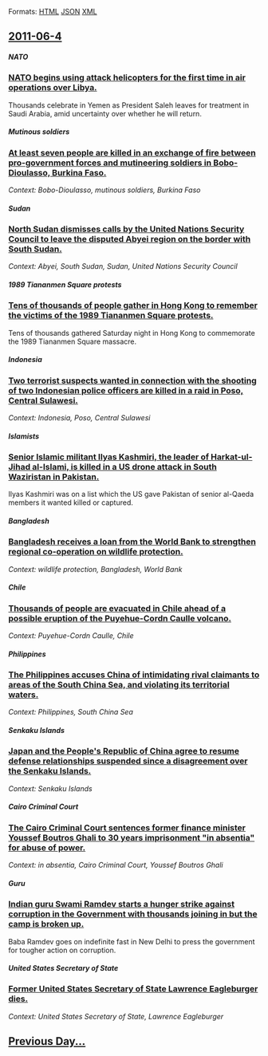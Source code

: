 
Formats: [HTML](2011/06/4/index.html)  [JSON](2011/06/4/index.json)  [XML](2011/06/4/index.xml)  

## [2011-06-4](/news/2011/06/4/index.md)

##### NATO
### [NATO begins using attack helicopters for the first time in air operations over Libya. ](/news/2011/06/4/nato-begins-using-attack-helicopters-for-the-first-time-in-air-operations-over-libya.md)
Thousands celebrate in Yemen as President Saleh leaves for treatment in Saudi Arabia, amid uncertainty over whether he will return.

##### Mutinous soldiers
### [At least seven people are killed in an exchange of fire between pro-government forces and mutineering soldiers in Bobo-Dioulasso, Burkina Faso. ](/news/2011/06/4/at-least-seven-people-are-killed-in-an-exchange-of-fire-between-pro-government-forces-and-mutineering-soldiers-in-bobo-dioulasso-burkina-fa.md)
_Context: Bobo-Dioulasso, mutinous soldiers, Burkina Faso_

##### Sudan
### [North Sudan dismisses calls by the United Nations Security Council to leave the disputed Abyei region on the border with South Sudan. ](/news/2011/06/4/north-sudan-dismisses-calls-by-the-united-nations-security-council-to-leave-the-disputed-abyei-region-on-the-border-with-south-sudan.md)
_Context: Abyei, South Sudan, Sudan, United Nations Security Council_

##### 1989 Tiananmen Square protests
### [Tens of thousands of people gather in Hong Kong to remember the victims of the 1989 Tiananmen Square protests. ](/news/2011/06/4/tens-of-thousands-of-people-gather-in-hong-kong-to-remember-the-victims-of-the-1989-tiananmen-square-protests.md)
Tens of thousands gathered Saturday night in Hong Kong to commemorate the 1989 Tiananmen Square massacre.

##### Indonesia
### [Two terrorist suspects wanted in connection with the shooting of two Indonesian police officers are killed in a raid in Poso, Central Sulawesi. ](/news/2011/06/4/two-terrorist-suspects-wanted-in-connection-with-the-shooting-of-two-indonesian-police-officers-are-killed-in-a-raid-in-poso-central-sulawe.md)
_Context: Indonesia, Poso, Central Sulawesi_

##### Islamists
### [Senior Islamic militant Ilyas Kashmiri, the leader of Harkat-ul-Jihad al-Islami, is killed in a US drone attack in South Waziristan in Pakistan. ](/news/2011/06/4/senior-islamic-militant-ilyas-kashmiri-the-leader-of-harkat-ul-jihad-al-islami-is-killed-in-a-us-drone-attack-in-south-waziristan-in-pakis.md)
Ilyas Kashmiri was on a list which the US gave Pakistan of senior al-Qaeda members it wanted killed or captured.

##### Bangladesh
### [Bangladesh receives a loan from the World Bank to strengthen regional co-operation on wildlife protection. ](/news/2011/06/4/bangladesh-receives-a-loan-from-the-world-bank-to-strengthen-regional-co-operation-on-wildlife-protection.md)
_Context: wildlife protection, Bangladesh, World Bank_

##### Chile
### [Thousands of people are evacuated in Chile ahead of a possible eruption of the Puyehue-Cordn Caulle volcano. ](/news/2011/06/4/thousands-of-people-are-evacuated-in-chile-ahead-of-a-possible-eruption-of-the-puyehue-cordon-caulle-volcano.md)
_Context: Puyehue-Cordn Caulle, Chile_

##### Philippines
### [The Philippines accuses China of intimidating rival claimants to areas of the South China Sea, and violating its territorial waters. ](/news/2011/06/4/the-philippines-accuses-china-of-intimidating-rival-claimants-to-areas-of-the-south-china-sea-and-violating-its-territorial-waters.md)
_Context: Philippines, South China Sea_

##### Senkaku Islands
### [Japan and the People's Republic of China agree to resume defense relationships suspended since a disagreement over the Senkaku Islands. ](/news/2011/06/4/japan-and-the-people-s-republic-of-china-agree-to-resume-defense-relationships-suspended-since-a-disagreement-over-the-senkaku-islands.md)
_Context: Senkaku Islands_

##### Cairo Criminal Court
### [The Cairo Criminal Court sentences former finance minister Youssef Boutros Ghali to 30 years imprisonment "in absentia" for abuse of power. ](/news/2011/06/4/the-cairo-criminal-court-sentences-former-finance-minister-youssef-boutros-ghali-to-30-years-imprisonment-in-absentia-for-abuse-of-power.md)
_Context: in absentia, Cairo Criminal Court, Youssef Boutros Ghali_

##### Guru
### [Indian guru Swami Ramdev starts a hunger strike against corruption in the Government with thousands joining in but the camp is broken up. ](/news/2011/06/4/indian-guru-swami-ramdev-starts-a-hunger-strike-against-corruption-in-the-government-with-thousands-joining-in-but-the-camp-is-broken-up.md)
Baba Ramdev goes on indefinite fast in New Delhi to press the government for tougher action on corruption.

##### United States Secretary of State
### [Former United States Secretary of State Lawrence Eagleburger dies. ](/news/2011/06/4/former-united-states-secretary-of-state-lawrence-eagleburger-dies.md)
_Context: United States Secretary of State, Lawrence Eagleburger_

## [Previous Day...](/news/2011/06/3/index.md)

